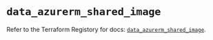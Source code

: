 # `data_azurerm_shared_image`

Refer to the Terraform Registory for docs: [`data_azurerm_shared_image`](https://registry.terraform.io/providers/hashicorp/azurerm/3.82.0/docs/data-sources/shared_image).
